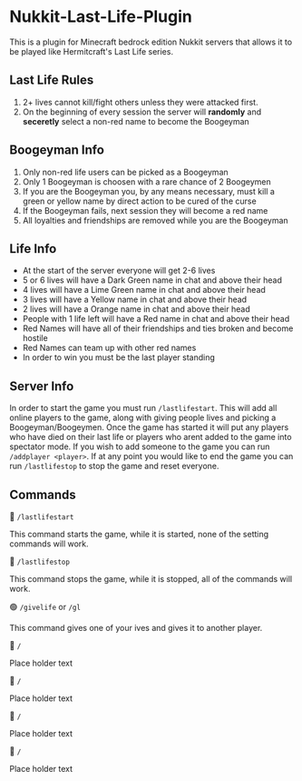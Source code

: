 # Nukkit-Last-Life-Plugin
This is a plugin for Minecraft bedrock edition Nukkit servers that allows it to be played like Hermitcraft's Last Life series.
## Last Life Rules
1. 2+ lives cannot kill/fight others unless they were attacked first.
2. On the beginning of every session the server will **randomly** and **seceretly** select a non-red name to become the Boogeyman
## Boogeyman Info
1. Only non-red life users can be picked as a Boogeyman
2. Only 1 Boogeyman is choosen with a rare chance of 2 Boogeymen
3. If you are the Boogeyman you, by any means necessary, must kill a green or yellow name by direct action to be cured of the curse
4. If the Boogeyman fails, next session they will become a red name
5. All loyalties and friendships are removed while you are the Boogeyman
## Life Info
* At the start of the server everyone will get 2-6 lives
* 5 or 6 lives will have a Dark Green name in chat and above their head
* 4 lives will have a Lime Green name in chat and above their head
* 3 lives will have a Yellow name in chat and above their head
* 2 lives will have a Orange name in chat and above their head
* People with 1 life left will have a Red name in chat and above their head
* Red Names will have all of their friendships and ties broken and become hostile
* Red Names can team up with other red names
* In order to win you must be the last player standing
## Server Info
In order to start the game you must run `/lastlifestart`. This will add all online players to the game, along with giving people lives and picking a Boogeyman/Boogeymen. Once the game has started it will put any players who have died on their last life or players who arent added to the game into spectator mode. If you wish to add someone to the game you can run `/addplayer <player>`. If at any point you would like to end the game you can run `/lastlifestop` to stop the game and reset everyone.
## Commands
:red_circle: `/lastlifestart` 

This command starts the game, while it is started, none of the setting commands will work.

:red_circle: `/lastlifestop` 

This command stops the game, while it is stopped, all of the commands will work.

:green_circle: `/givelife` or `/gl`

This command gives one of your ives and gives it to another player.

:red_circle: `/` 

Place holder text

:red_circle: `/` 

Place holder text

:red_circle: `/` 

Place holder text

:red_circle: `/` 

Place holder text